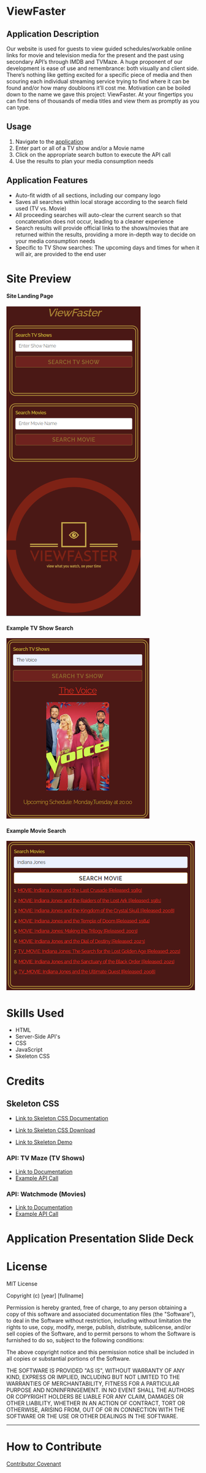 # ViewFaster

## Application Description
Our website is used for guests to view guided schedules/workable online links for movie and television media for the present and the past using secondary API’s through IMDB and TVMaze. A huge proponent of our development is ease of use and remembrance: both visually and client side. There’s nothing like getting excited for a specific piece of media and then scouring each individual streaming service trying to find where it can be found and/or how many doubloons it’ll cost me. Motivation can be boiled down to the name we gave this project: ViewFaster. At your fingertips you can find tens of thousands of media titles and view them as promptly as you can type.

## Usage
1. Navigate to the [application](https://estee3.github.io/1st-Project/)
2. Enter part or all of a TV show and/or a Movie name
3. Click on the appropriate search button to execute the API call
4. Use the results to plan your media consumption needs

## Application Features
- Auto-fit width of all sections, including our company logo
- Saves all searches within local storage according to the search field used (TV vs. Movie)
- All proceeding searches will auto-clear the current search so that concatenation does not occur, leading to a cleaner experience
- Search results will provide official links to the shows/movies that are returned within the results, providing a more in-depth way to decide on your media consumption needs
- Specific to TV Show searches: The upcoming days and times for when it will air, are provided to the end user

# Site Preview
#### Site Landing Page
![alt text](./assets/Screenshot_20221208_070008.png)
#### Example TV Show Search
![alt text](./assets/Screenshot_20221208_070218.png)
#### Example Movie Search
![alt text](./assets/Screenshot_20221208_070251.png)

# Skills Used
- HTML
- Server-Side API's
- CSS
- JavaScript
- Skeleton CSS

# Credits
## Skeleton CSS
- [Link to Skeleton CSS Documentation](http://getskeleton.com/)

- [Link to Skeleton CSS Download](https://github.com/dhg/Skeleton/releases/download/2.0.4/Skeleton-2.0.4.zip)

- [Link to Skeleton Demo](http://getskeleton.com/examples/landing/)

### API: TV Maze (TV Shows)
- [Link to Documentation](https://www.tvmaze.com/api)
- [Example API Call]( https://api.tvmaze.com/search/shows)

### API: Watchmode (Movies)
- [Link to Documentation](https://api.watchmode.com/docs/)
- [Example API Call](https://api.watchmode.com/v1/search/?apiKey=kjG2rO76NTk8hjFjwsfFxxe205z2J4Fd2ZFn66nA&search_field=name&search_value=Ed%20Wood)

# Application Presentation Slide Deck


# License

MIT License

Copyright (c) [year] [fullname]

Permission is hereby granted, free of charge, to any person obtaining a copy
of this software and associated documentation files (the "Software"), to deal
in the Software without restriction, including without limitation the rights
to use, copy, modify, merge, publish, distribute, sublicense, and/or sell
copies of the Software, and to permit persons to whom the Software is
furnished to do so, subject to the following conditions:

The above copyright notice and this permission notice shall be included in all
copies or substantial portions of the Software.

THE SOFTWARE IS PROVIDED "AS IS", WITHOUT WARRANTY OF ANY KIND, EXPRESS OR
IMPLIED, INCLUDING BUT NOT LIMITED TO THE WARRANTIES OF MERCHANTABILITY,
FITNESS FOR A PARTICULAR PURPOSE AND NONINFRINGEMENT. IN NO EVENT SHALL THE
AUTHORS OR COPYRIGHT HOLDERS BE LIABLE FOR ANY CLAIM, DAMAGES OR OTHER
LIABILITY, WHETHER IN AN ACTION OF CONTRACT, TORT OR OTHERWISE, ARISING FROM,
OUT OF OR IN CONNECTION WITH THE SOFTWARE OR THE USE OR OTHER DEALINGS IN THE
SOFTWARE.

---

# How to Contribute

[Contributor Covenant](https://www.contributor-covenant.org/)

